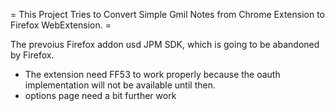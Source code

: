 = This Project Tries to Convert Simple Gmil Notes from Chrome Extension to Firefox WebExtension. =

The prevoius Firefox addon usd JPM SDK, which is going to be abandoned by Firefox.

- The extension need FF53 to work properly because the oauth implementation will not be available until then.
- options page need a bit further work

